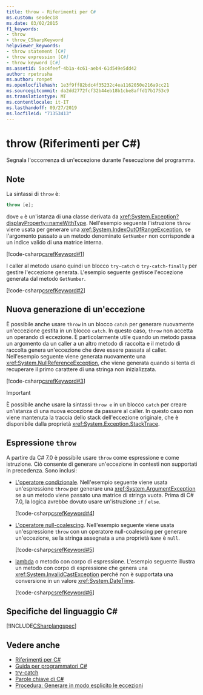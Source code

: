 ```yaml
---
title: throw - Riferimenti per C#
ms.custom: seodec18
ms.date: 03/02/2015
f1_keywords:
- throw
- throw_CSharpKeyword
helpviewer_keywords:
- throw statement [C#]
- throw expression [C#]
- throw keyword [C#]
ms.assetid: 5ac4feef-4b1a-4c61-aeb4-61d549e5dd42
author: rpetrusha
ms.author: ronpet
ms.openlocfilehash: 1e3f9ff82bdc4f35232c4ea1162050e216a9cc21
ms.sourcegitcommit: da2dd2772fcf32b44eb18b1cbe8affd17b1753c9
ms.translationtype: MT
ms.contentlocale: it-IT
ms.lasthandoff: 09/27/2019
ms.locfileid: "71353413"
---
```

# <a name="throw-c-reference"></a>throw (Riferimenti per C#)

Segnala l'occorrenza di un'eccezione durante l'esecuzione del programma.  
  
## <a name="remarks"></a>Note

La sintassi di `throw` è:

```csharp
throw [e];
```

dove `e` è un'istanza di una classe derivata da <xref:System.Exception?displayProperty=nameWithType>. Nell'esempio seguente l'istruzione `throw` viene usata per generare una <xref:System.IndexOutOfRangeException>, se l'argomento passato a un metodo denominato `GetNumber` non corrisponde a un indice valido di una matrice interna.

[!code-csharp[csrefKeyword#1](~/samples/snippets/csharp/language-reference/keywords/throw/throw-1.cs#1)]

I caller al metodo usano quindi un blocco `try-catch` o `try-catch-finally` per gestire l'eccezione generata. L'esempio seguente gestisce l'eccezione generata dal metodo `GetNumber`.

[!code-csharp[csrefKeyword#2](~/samples/snippets/csharp/language-reference/keywords/throw/throw-1.cs#2)]

## <a name="re-throwing-an-exception"></a>Nuova generazione di un'eccezione

È possibile anche usare `throw` in un blocco `catch` per generare nuovamente un'eccezione gestita in un blocco `catch`.  In questo caso, `throw` non accetta un operando di eccezione. È particolarmente utile quando un metodo passa un argomento da un caller a un altro metodo di raccolta e il metodo di raccolta genera un'eccezione che deve essere passata al caller. Nell'esempio seguente viene generata nuovamente una <xref:System.NullReferenceException>, che viene generata quando si tenta di recuperare il primo carattere di una stringa non inizializzata.

[!code-csharp[csrefKeyword#3](~/samples/snippets/csharp/language-reference/keywords/throw/throw-3.cs#3)]

> [!IMPORTANT]
> È possibile anche usare la sintassi `throw e` in un blocco `catch` per creare un'istanza di una nuova eccezione da passare al caller. In questo caso non viene mantenuta la traccia dello stack dell'eccezione originale, che è disponibile dalla proprietà <xref:System.Exception.StackTrace>.

## <a name="the-throw-expression"></a>Espressione `throw`

A partire da C# 7.0 è possibile usare `throw` come espressione e come istruzione. Ciò consente di generare un'eccezione in contesti non supportati in precedenza. Sono inclusi:

- [L'operatore condizionale](../operators/conditional-operator.md). Nell'esempio seguente viene usata un'espressione `throw` per generare una <xref:System.ArgumentException> se a un metodo viene passato una matrice di stringa vuota. Prima di C# 7.0, la logica avrebbe dovuto usare un'istruzione `if` / `else`.

   [!code-csharp[csrefKeyword#4](~/samples/snippets/csharp/language-reference/keywords/throw/conditional.cs#1)]

- [L'operatore null-coalescing](../operators/null-coalescing-operator.md). Nell'esempio seguente viene usata un'espressione `throw` con un operatore null-coalescing per generare un'eccezione, se la stringa assegnata a una proprietà `Name` è `null`.

   [!code-csharp[csrefKeyword#5](~/samples/snippets/csharp/language-reference/keywords/throw/coalescing.cs#1)]

- [lambda](../../programming-guide/statements-expressions-operators/lambda-expressions.md) o metodo con corpo di espressione. L'esempio seguente illustra un metodo con corpo di espressione che genera una <xref:System.InvalidCastException> perché non è supportata una conversione in un valore <xref:System.DateTime>.

   [!code-csharp[csrefKeyword#6](~/samples/snippets/csharp/language-reference/keywords/throw/exp-bodied.cs#1)]

## <a name="c-language-specification"></a>Specifiche del linguaggio C#

[!INCLUDE[CSharplangspec](~/includes/csharplangspec-md.md)]

## <a name="see-also"></a>Vedere anche

- [Riferimenti per C#](../index.md)
- [Guida per programmatori C#](../../programming-guide/index.md)
- [try-catch](try-catch.md)
- [Parole chiave di C#](index.md)
- [Procedura: Generare in modo esplicito le eccezioni](../../../standard/exceptions/how-to-explicitly-throw-exceptions.md)
